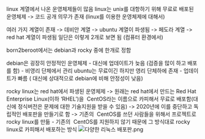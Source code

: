 
linux 계열에서 나온 운영체제들이 많음
linux는 unix를 대항하기 위해 무료로 배포된 운영체제 -> 코드 공개 의무가 존재 (linux를 이용한 운영체제에 대해서)

여러 가지 계열이 존재
-> 데비안 계열 -> ubuntu 계열이 파생됨
-> 페도라 계열 -> red hat 계열이 파생됨
 일단은 이렇게 2개로 보면 됨 (컴퓨터 환경에서)

born2beroot에서는 debian과 rocky 중에 한개로 정함

debian은 굉장히 안정적인 운영체제 - 대신에 업데이트가 늦음 (검증을 많이 하고 배포를 함) - 비영리 단체에서 관리
ubuntu는 무료이긴 하지만 영리 단체하에 존재 - 업데이트가 빠름 ( 대신에 상대적으로 debian에 비해 안정성이 낮음)

 rocky linux는 red hat에서 파생된 운영체제 -> 원래는 red hat에서 만드는 Red Hat Enterprise Linux(이하 ‘RHEL’)을  CentOS라는 이름으로 카피해서 무료로 배포함(대신에 정식버전은 문제에 대한 기술지원을 받을 수 있음) -> 2020년에 이를 중단하고 독립적인 배포판을 만들기로 함  -> 기존의  CentOS를 쓰던 사람들을 위해서 프로젝트로  rocky linux를 만듦 - 기존의  CentOS를 지원하지 않기 때문에 그 방식대로 rocky linux로 카피해서 배포하는 방식
![다양한 리눅스 배포판.png](https://www.hanbit.co.kr/data/editor/20230228104509_sysclmqs.png)